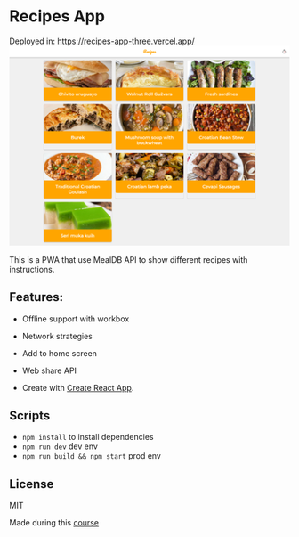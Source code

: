 # Recipes App

Deployed in: https://recipes-app-three.vercel.app/
![App screenshots](.readme-files/recipes-app-screenshot.png)

This is a PWA that use MealDB API to show different recipes with instructions.

## Features:

- Offline support with workbox
- Network strategies
- Add to home screen
- Web share API

- Create with [Create React App](https://github.com/facebook/create-react-app).

## Scripts

- `npm install` to install dependencies
- `npm run dev` dev env
- `npm run build && npm start` prod env

## License

MIT

Made during this [course](https://platzi.com/cursos/pwa-react-js/)
